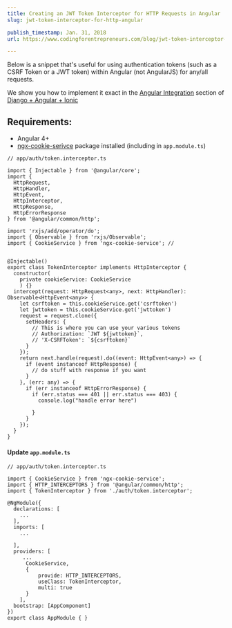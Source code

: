 ```yaml
---
title: Creating an JWT Token Interceptor for HTTP Requests in Angular
slug: jwt-token-interceptor-for-http-angular

publish_timestamp: Jan. 31, 2018
url: https://www.codingforentrepreneurs.com/blog/jwt-token-interceptor-for-http-angular/

---
```



Below is a snippet that's useful for using authentication tokens (such as a CSRF Token or a JWT token) within Angular (not AngularJS) for any/all requests. 

We show you how to implement it exact in the [Angular Integration](https://www.codingforentrepreneurs.com/courses/django-angular-ionic/angular-integration/) section of [Django + Angular + Ionic](https://www.codingforentrepreneurs.com/courses/django-angular-ionic/)


## Requirements:
- Angular 4+
- [ngx-cookie-serivce](https://www.npmjs.com/package/ngx-cookie-service) package installed (including in `app.module.ts`)

```
// app/auth/token.interceptor.ts

import { Injectable } from '@angular/core';
import {
  HttpRequest,
  HttpHandler,
  HttpEvent,
  HttpInterceptor,
  HttpResponse,
  HttpErrorResponse
} from '@angular/common/http';

import 'rxjs/add/operator/do';
import { Observable } from 'rxjs/Observable';
import { CookieService } from 'ngx-cookie-service'; //


@Injectable()
export class TokenInterceptor implements HttpInterceptor {
  constructor(
    private cookieService: CookieService
    ) {}
  intercept(request: HttpRequest<any>, next: HttpHandler): Observable<HttpEvent<any>> {
    let csrftoken = this.cookieService.get('csrftoken')
    let jwttoken = this.cookieService.get('jwttoken')
    request = request.clone({
      setHeaders: {
        // This is where you can use your various tokens
        // Authorization: `JWT ${jwttoken}`,
        // 'X-CSRFToken': `${csrftoken}`
      }
    });
    return next.handle(request).do((event: HttpEvent<any>) => {
      if (event instanceof HttpResponse) {
        // do stuff with response if you want
      }
    }, (err: any) => {
      if (err instanceof HttpErrorResponse) {
        if (err.status === 401 || err.status === 403) {
          console.log("handle error here")
          
        }
      }
    });
  }
}
```

#### Update `app.module.ts`
```
// app/auth/token.interceptor.ts

import { CookieService } from 'ngx-cookie-service';
import { HTTP_INTERCEPTORS } from '@angular/common/http';
import { TokenInterceptor } from './auth/token.interceptor';

@NgModule({
  declarations: [
    ...
  ],
  imports: [
    ...

  ],
  providers: [ 
     ...
      CookieService,
      {
          provide: HTTP_INTERCEPTORS,
          useClass: TokenInterceptor,
          multi: true
      }
    ],
  bootstrap: [AppComponent]
})
export class AppModule { }

```
